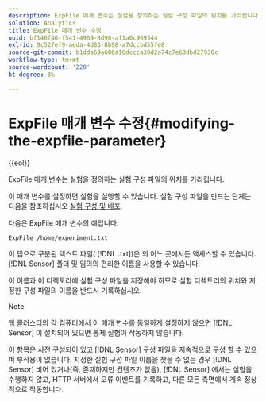 ```yaml
---
description: ExpFile 매개 변수는 실험을 정의하는 실험 구성 파일의 위치를 가리킵니다.
solution: Analytics
title: ExpFile 매개 변수 수정
uuid: bf146f46-f541-4969-8d90-af1a0c969344
exl-id: 9c527ef9-aeda-4d83-8b98-a7dccbd55fe8
source-git-commit: b1dda69a606a16dccca30d2a74c7e63dbd27936c
workflow-type: tm+mt
source-wordcount: '220'
ht-degree: 3%

---
```


# ExpFile 매개 변수 수정{#modifying-the-expfile-parameter}

{{eol}}

ExpFile 매개 변수는 실험을 정의하는 실험 구성 파일의 위치를 가리킵니다.

이 매개 변수를 설정하면 실험을 실행할 수 있습니다. 실험 구성 파일을 만드는 단계는 다음을 참조하십시오 [실험 구성 및 배포](../../../home/c-undst-ctrld-exp/t-crt-ctrld-exp/c-cnfg-dply-exp.md#concept-50f1de0242904698937bb72b3ea1b429).

다음은 ExpFile 매개 변수의 예입니다.

```
ExpFile /home/experiment.txt
```

이 탭으로 구분된 텍스트 파일( [!DNL .txt])은 의 어느 곳에서든 액세스할 수 있습니다. [!DNL Sensor] 폴더 및 임의의 편리한 이름을 사용할 수 있습니다.

이 이름과 이 디렉토리에 실험 구성 파일을 저장해야 하므로 실험 디렉토리의 위치와 지정한 구성 파일의 이름을 반드시 기록하십시오.

>[!NOTE]
>
>웹 클러스터의 각 컴퓨터에서 이 매개 변수를 동일하게 설정하지 않으면 [!DNL Sensor] 이 설치되어 있으면 통제 실험이 작동하지 않습니다.

이 항목은 사전 구성되어 있고 [!DNL Sensor] 구성 파일을 지속적으로 구성 할 수 있으며 부작용이 없습니다. 지정한 실험 구성 파일 이름을 찾을 수 없는 경우 [!DNL Sensor] 비어 있거나(즉, 존재하지만 컨텐츠가 없음), [!DNL Sensor] 에서는 실험을 수행하지 않고, HTTP 서버에서 오류 이벤트를 기록하고, 다른 모든 측면에서 계속 정상적으로 작동합니다.
